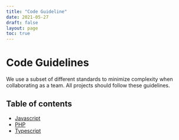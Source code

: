 ```yaml
---
title: "Code Guideline"
date: 2021-05-27
draft: false
layout: page
toc: true
---
```


# Code Guidelines

We use a subset of different standards to minimize complexity when collaborating as a team.
All projects should follow these guidelines.

## Table of contents

- [Javascript](/development/code-guideline/javascript.md)
- [PHP](/development/code-guideline/php.md)
- [Typescript](/development/code-guideline/typescript.md)

